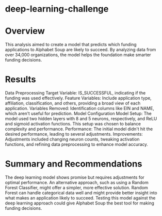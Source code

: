 # deep-learning-challenge

# Overview
This analysis aimed to create a model that predicts which funding applications to Alphabet Soup are likely to succeed. By analyzing data from over 34,000 organizations, the model helps the foundation make smarter funding decisions.

# Results
Data Preprocessing
Target Variable: IS_SUCCESSFUL, indicating if the funding was used effectively.
Feature Variables: Include application type, affiliation, classification, and others, providing a broad view of each application.
Variables Removed: Identification columns like EIN and NAME, which aren't useful for prediction.
Model Configuration
Model Setup: The model used two hidden layers with 8 and 5 neurons, respectively, and ReLU and sigmoid activation functions. This setup was chosen to balance complexity and performance.
Performance: The initial model didn't hit the desired performance, leading to several adjustments.
Improvements: Adjustments included changing neuron counts, tweaking activation functions, and refining data preprocessing to enhance model accuracy.

# Summary and Recommendations
The deep learning model shows promise but requires adjustments for optimal performance. An alternative approach, such as using a Random Forest Classifier, might offer a simpler, more effective solution. Random Forest can handle categorical data well and might provide better insight into what makes an application likely to succeed. Testing this model against the deep learning approach could give Alphabet Soup the best tool for making funding decisions.
